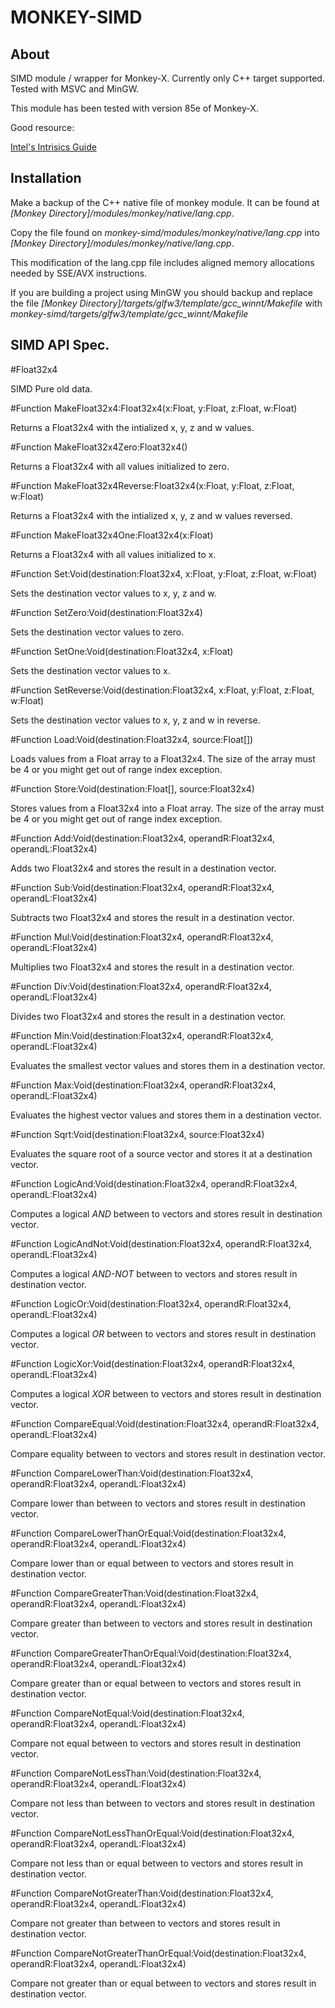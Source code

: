 # MONKEY-SIMD

About
---

SIMD module / wrapper for Monkey-X. Currently only C++ target supported. Tested with MSVC and MinGW.

This module has been tested with version 85e of Monkey-X.

Good resource:

[Intel's Intrisics Guide](https://software.intel.com/sites/landingpage/IntrinsicsGuide/)

Installation
---

Make a backup of the C++ native file of monkey module. It can be found at *[Monkey Directory]/modules/monkey/native/lang.cpp*.

Copy the file found on *monkey-simd/modules/monkey/native/lang.cpp* into *[Monkey Directory]/modules/monkey/native/lang.cpp*.

This modification of the lang.cpp file includes aligned memory allocations needed by SSE/AVX instructions.

If you are building a project using MinGW you should backup and replace the file *[Monkey Directory]/targets/glfw3/template/gcc_winnt/Makefile* with *monkey-simd/targets/glfw3/template/gcc_winnt/Makefile*

SIMD API Spec.
---

#Float32x4

SIMD Pure old data.

#Function MakeFloat32x4:Float32x4(x:Float, y:Float, z:Float, w:Float)

Returns a Float32x4 with the intialized x, y, z and w values.

#Function MakeFloat32x4Zero:Float32x4()

Returns a Float32x4 with all values initialized to zero.

#Function MakeFloat32x4Reverse:Float32x4(x:Float, y:Float, z:Float, w:Float)

Returns a Float32x4 with the intialized x, y, z and w values reversed.

#Function MakeFloat32x4One:Float32x4(x:Float)

Returns a Float32x4 with all values initialized to x.

#Function Set:Void(destination:Float32x4, x:Float, y:Float, z:Float, w:Float)

Sets the destination vector values to x, y, z and w.

#Function SetZero:Void(destination:Float32x4)

Sets the destination vector values to zero.

#Function SetOne:Void(destination:Float32x4, x:Float)

Sets the destination vector values to x.

#Function SetReverse:Void(destination:Float32x4, x:Float, y:Float, z:Float, w:Float)

Sets the destination vector values to x, y, z and w in reverse.

#Function Load:Void(destination:Float32x4, source:Float[])

Loads values from a Float array to a Float32x4. The size of the array must be 4 or you might get out of range index exception.

#Function Store:Void(destination:Float[], source:Float32x4)

Stores values from a Float32x4 into a Float array. The size of the array must be 4 or you might get out of range index exception.

#Function Add:Void(destination:Float32x4, operandR:Float32x4, operandL:Float32x4)

Adds two Float32x4 and stores the result in a destination vector.

#Function Sub:Void(destination:Float32x4, operandR:Float32x4, operandL:Float32x4)

Subtracts two Float32x4 and stores the result in a destination vector.

#Function Mul:Void(destination:Float32x4, operandR:Float32x4, operandL:Float32x4)

Multiplies two Float32x4 and stores the result in a destination vector.

#Function Div:Void(destination:Float32x4, operandR:Float32x4, operandL:Float32x4)

Divides two Float32x4 and stores the result in a destination vector.

#Function Min:Void(destination:Float32x4, operandR:Float32x4, operandL:Float32x4)

Evaluates the smallest vector values and stores them in a destination vector.

#Function Max:Void(destination:Float32x4, operandR:Float32x4, operandL:Float32x4)	

Evaluates the highest vector values and stores them in a destination vector.

#Function Sqrt:Void(destination:Float32x4, source:Float32x4)

Evaluates the square root of a source vector and stores it at a destination vector.

#Function LogicAnd:Void(destination:Float32x4, operandR:Float32x4, operandL:Float32x4)

Computes a logical *AND* between to vectors and stores result in destination vector.

#Function LogicAndNot:Void(destination:Float32x4, operandR:Float32x4, operandL:Float32x4)

Computes a logical *AND-NOT* between to vectors and stores result in destination vector.

#Function LogicOr:Void(destination:Float32x4, operandR:Float32x4, operandL:Float32x4)

Computes a logical *OR* between to vectors and stores result in destination vector.

#Function LogicXor:Void(destination:Float32x4, operandR:Float32x4, operandL:Float32x4)

Computes a logical *XOR* between to vectors and stores result in destination vector.

#Function CompareEqual:Void(destination:Float32x4, operandR:Float32x4, operandL:Float32x4)

Compare equality between to vectors and stores result in destination vector.

#Function CompareLowerThan:Void(destination:Float32x4, operandR:Float32x4, operandL:Float32x4)

Compare lower than between to vectors and stores result in destination vector.

#Function CompareLowerThanOrEqual:Void(destination:Float32x4, operandR:Float32x4, operandL:Float32x4)

Compare lower than or equal between to vectors and stores result in destination vector.

#Function CompareGreaterThan:Void(destination:Float32x4, operandR:Float32x4, operandL:Float32x4)

Compare greater than between to vectors and stores result in destination vector.

#Function CompareGreaterThanOrEqual:Void(destination:Float32x4, operandR:Float32x4, operandL:Float32x4)

Compare greater than or equal between to vectors and stores result in destination vector.

#Function CompareNotEqual:Void(destination:Float32x4, operandR:Float32x4, operandL:Float32x4)

Compare not equal between to vectors and stores result in destination vector.

#Function CompareNotLessThan:Void(destination:Float32x4, operandR:Float32x4, operandL:Float32x4)

Compare not less than between to vectors and stores result in destination vector.

#Function CompareNotLessThanOrEqual:Void(destination:Float32x4, operandR:Float32x4, operandL:Float32x4)

Compare not less than or equal between to vectors and stores result in destination vector.

#Function CompareNotGreaterThan:Void(destination:Float32x4, operandR:Float32x4, operandL:Float32x4)

Compare not greater than between to vectors and stores result in destination vector.

#Function CompareNotGreaterThanOrEqual:Void(destination:Float32x4, operandR:Float32x4, operandL:Float32x4)

Compare not greater than or equal between to vectors and stores result in destination vector.
